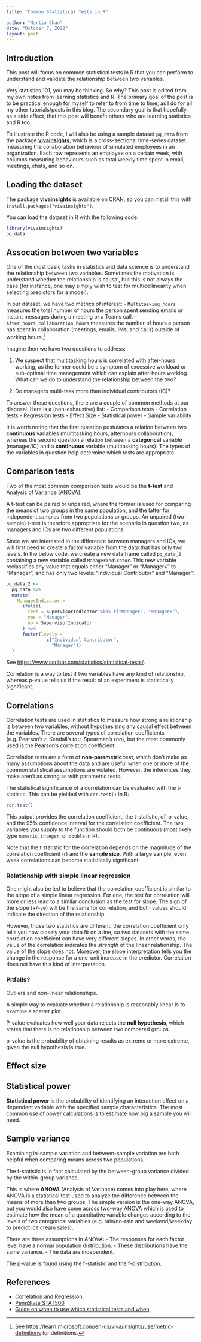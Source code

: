 ```yaml
---
title: "Common Statistical Tests in R"

author: "Martin Chan"
date: "October 7, 2022"
layout: post
---
```


<script src="{{ site.url }}{{ site.baseurl }}/knitr_files/association_of_variables_20221007_files/header-attrs-2.16/header-attrs.js"></script>

<section class="main-content">
<div id="introduction" class="section level1">
<h1>Introduction</h1>
<p>This post will focus on common statistical tests in R that you can
perform to understand and validate the relationship between two
variables.</p>
<p>Very statistics 101, you may be thinking. So why? This post is edited
from my own notes from learning statistics and R. The primary goal of
the post is to be practical enough for myself to refer to from time to
time, as I do for all my other tutorials/posts in this blog. The
secondary goal is that hopefully, as a side effect, that this post will
benefit others who are learning statistics and R too.</p>
<p>To illustrate the R code, I will also be using a sample dataset
<code>pq_data</code> from the package <a
href="https://microsoft.github.io/vivainsights/"><strong>vivainsights</strong></a>,
which is a cross-sectional time-series dataset measuring the
collaboration behaviour of simulated employees in an organization. Each
row represents an employee on a certain week, with columns measuring
behaviours such as total weekly time spent in email, meetings, chats,
and so on.</p>
</div>
<div id="loading-the-dataset" class="section level1">
<h1>Loading the dataset</h1>
<p>The package <strong>vivainsights</strong> is available on CRAN, so
you can install this with
<code>install.packages("vivainsights")</code>.</p>
<p>You can load the dataset in R with the following code:</p>
<div class="sourceCode" id="cb1"><pre class="sourceCode r"><code class="sourceCode r"><span id="cb1-1"><a href="#cb1-1" aria-hidden="true" tabindex="-1"></a><span class="fu">library</span>(vivainsights)</span>
<span id="cb1-2"><a href="#cb1-2" aria-hidden="true" tabindex="-1"></a>pq_data</span></code></pre></div>
</div>
<div id="assocation-between-two-variables" class="section level1">
<h1>Assocation between two variables</h1>
<p>One of the most basic tasks in statistics and data science is to
understand the relationship between two variables. Sometimes the
motivation is understand whether the relationship is causal, but this is
not always the case (for instance, one may simply wish to test for
multicollinearity when selecting predictors for a model).</p>
<p>In our dataset, we have two metrics of interest: -
<code>Multitasking_hours</code> measures the total number of hours the
person spent sending emails or instant messages during a meeting or a
Teams call. - <code>After_hours_collaboration_hours</code> measures the
number of hours a person has spent in collaboration (meetings, emails,
IMs, and calls) outside of working hours.<a href="#fn1"
class="footnote-ref" id="fnref1"><sup>1</sup></a></p>
<p>Imagine then we have two questions to address:</p>
<ol style="list-style-type: decimal">
<li><p>We suspect that multitasking hours is correlated with after-hours
working, as the former could be a symptom of excessive workload or
sub-optimal time management which can explain after-hours working. What
can we do to understand the relationship between the two?</p></li>
<li><p>Do managers multi-task more than individual contributors
(IC)?</p></li>
</ol>
<p>To answer these questions, there are a couple of common methods at
our disposal. Here is a (non-exhaustive) list: - Comparison tests -
Correlation tests - Regression tests - Effect Size - Statistical power -
Sample variability</p>
<p>It is worth noting that the first question postulates a relation
between two <strong>continuous</strong> variables (multitasking hours,
afterhours collaboration), whereas the second question a relation
between a <strong>categorical</strong> variable (manager/IC) and a
<strong>continuous</strong> variable (multitasking hours). The types of
the variables in question help determine which tests are
appropriate.</p>
<div id="comparison-tests" class="section level2">
<h2>Comparison tests</h2>
<p>Two of the most common comparison tests would be the
<strong>t-test</strong> and Analysis of Variance (ANOVA).</p>
<p>A t-test can be paired or unpaired, where the former is used for
comparing the means of two groups in the same population, and the latter
for independent samples from two populations or groups. An unpaired
(two-sample) t-test is therefore appropriate for the scenario in
question two, as managers and ICs are two different populations.</p>
<p>Since we are interested in the difference between managers and ICs,
we will first need to create a factor variable from the data that has
only two levels. In the below code, we create a new data frame called
<code>pq_data_2</code> containing a new variable called
<code>ManagerIndicator</code>. This new variable reclassifies any value
that equals either “Manager” or “Manager+” to “Manager”, and has only
two levels: “Individual Contributor” and “Manager”:</p>
<div class="sourceCode" id="cb2"><pre class="sourceCode r"><code class="sourceCode r"><span id="cb2-1"><a href="#cb2-1" aria-hidden="true" tabindex="-1"></a>pq_data_2 <span class="ot">&lt;-</span></span>
<span id="cb2-2"><a href="#cb2-2" aria-hidden="true" tabindex="-1"></a>  pq_data <span class="sc">%&gt;%</span></span>
<span id="cb2-3"><a href="#cb2-3" aria-hidden="true" tabindex="-1"></a>  <span class="fu">mutate</span>(</span>
<span id="cb2-4"><a href="#cb2-4" aria-hidden="true" tabindex="-1"></a>    <span class="at">ManagerIndicator =</span></span>
<span id="cb2-5"><a href="#cb2-5" aria-hidden="true" tabindex="-1"></a>      <span class="fu">ifelse</span>(</span>
<span id="cb2-6"><a href="#cb2-6" aria-hidden="true" tabindex="-1"></a>        <span class="at">test =</span> SupervisorIndicator <span class="sc">%in%</span> <span class="fu">c</span>(<span class="st">&quot;Manager&quot;</span>, <span class="st">&quot;Manager+&quot;</span>),</span>
<span id="cb2-7"><a href="#cb2-7" aria-hidden="true" tabindex="-1"></a>        <span class="at">yes =</span> <span class="st">&quot;Manager&quot;</span>,</span>
<span id="cb2-8"><a href="#cb2-8" aria-hidden="true" tabindex="-1"></a>        <span class="at">no =</span> SupervisorIndicator</span>
<span id="cb2-9"><a href="#cb2-9" aria-hidden="true" tabindex="-1"></a>      ) <span class="sc">%&gt;%</span></span>
<span id="cb2-10"><a href="#cb2-10" aria-hidden="true" tabindex="-1"></a>      <span class="fu">factor</span>(<span class="at">levels =</span></span>
<span id="cb2-11"><a href="#cb2-11" aria-hidden="true" tabindex="-1"></a>               <span class="fu">c</span>(<span class="st">&quot;Individual Contributor&quot;</span>,</span>
<span id="cb2-12"><a href="#cb2-12" aria-hidden="true" tabindex="-1"></a>                 <span class="st">&quot;Manager&quot;</span>))</span>
<span id="cb2-13"><a href="#cb2-13" aria-hidden="true" tabindex="-1"></a>  )</span></code></pre></div>
<p>See <a href="https://www.scribbr.com/statistics/statistical-tests/"
class="uri">https://www.scribbr.com/statistics/statistical-tests/</a>.</p>
<p>Correlation is a way to test if two variables have any kind of
relationship, whereas p-value tells us if the result of an experiment is
statistically significant.</p>
</div>
<div id="correlations" class="section level2">
<h2>Correlations</h2>
<p>Correlation tests are used in statistics to measure how strong a
relationship is between two variables, without hypothesising any causal
effect between the variables. There are several types of correlation
coefficients (e.g. Pearson’s <em>r</em>, Kendall’s <em>tau</em>,
Spearman’s <em>rho</em>), but the most commonly used is the Pearson’s
correlation coefficient.</p>
<p>Correlation tests are a form of <strong>non-parametric test</strong>,
which don’t make as many assumptions about the data and are useful when
one or more of the common statistical assumptions are violated. However,
the inferences they make aren’t as strong as with parametric tests.</p>
<p>The statistical significance of a correlation can be evaluated with
the t-statistic. This can be yielded with <code>cor.test()</code> in
R:</p>
<div class="sourceCode" id="cb3"><pre class="sourceCode r"><code class="sourceCode r"><span id="cb3-1"><a href="#cb3-1" aria-hidden="true" tabindex="-1"></a><span class="fu">cor.test</span>()</span></code></pre></div>
<p>This output provides the correlation coefficient, the t-statistic,
df, p-value, and the 95% confidence interval for the correlation
coefficient. The two variables you supply to the function should both be
continuous (most likely type <code>numeric</code>, <code>integer</code>,
or <code>double</code> in R).</p>
<p>Note that the t statistic for the correlation depends on the
magnitude of the correlation coefficient (r) and the <strong>sample
size</strong>. With a large sample, even weak correlations can become
statistically significant.</p>
<div id="relationship-with-simple-linear-regression"
class="section level3">
<h3>Relationship with simple linear regression</h3>
<p>One might also be led to believe that the correlation coefficient is
similar to the slope of a simple linear regression. For one, the test
for correlation will more or less lead to a similar conclusion as the
test for slope. The sign of the slope (+/-ve) will be the same for
correlation, and both values should indicate the direction of the
relationship.</p>
<p>However, those two statistics are different: the correlation
coefficient only tells you how closely your data fit on a line, so two
datasets with the same correlation coefficient can have very different
slopes. In other words, the value of the correlation indicates the
<em>strength</em> of the linear relationship. The value of the slope
does not. Moreover, the slope interpretation tells you the change in the
response for a one-unit increase in the predictor. Correlation does not
have this kind of interpretation.</p>
</div>
<div id="pitfalls" class="section level3">
<h3>Pitfalls?</h3>
<p>Outliers and non-linear relationships.</p>
<p>A simple way to evaluate whether a relationship is reasonably linear
is to examine a scatter plot.</p>
<p>P-value evaluates how well your data rejects the <strong>null
hypothesis</strong>, which states that there is no relationship between
two compared groups.</p>
<p>p-value is the probability of obtaining results as extreme or more
extreme, given the null hypothesis is true.</p>
</div>
</div>
<div id="effect-size" class="section level2">
<h2>Effect size</h2>
</div>
<div id="statistical-power" class="section level2">
<h2>Statistical power</h2>
<p><strong>Statistical power</strong> is the probability of identifying
an interaction effect on a dependent variable with the specified sample
characteristics. The most common use of power calculations is to
estimate how big a sample you will need.</p>
</div>
<div id="sample-variance" class="section level2">
<h2>Sample variance</h2>
<p>Examining in-sample variation and between-sample variation are both
helpful when comparing means across two populations.</p>
<p>The f-statistic is in fact calculated by the between-group variance
divided by the within-group variance.</p>
<p>This is where <strong>ANOVA</strong> (Analysis of Variance) comes
into play here, where ANOVA is a statistical test used to analyze the
difference between the means of more than two groups. The simple version
is the one-way ANOVA, but you would also have come across two-way ANOVA
which is used to estimate how the mean of a quantitative variable
changes according to the levels of two categorical variables
(e.g. rain/no-rain and weekend/weekday to predict ice cream sales).</p>
<p>There are three assumptions in ANOVA: - The responses for each factor
level have a normal population distribution. - These distributions have
the same variance. - The data are independent.</p>
<p>The p-value is found using the f-statistic and the
f-distribution.</p>
</div>
<div id="references" class="section level2">
<h2>References</h2>
<ul>
<li><a
href="https://sphweb.bumc.bu.edu/otlt/MPH-Modules/PH717-QuantCore/PH717-Module9-Correlation-Regression/index.html">Correlation
and Regression</a></li>
<li><a
href="https://online.stat.psu.edu/stat500/lesson/9/9.4/9.4.2">PennState
STAT500</a></li>
<li><a
href="https://www.scribbr.com/statistics/statistical-tests/">Guide on
when to use which statistical tests and when</a></li>
</ul>
</div>
</div>
<div class="footnotes footnotes-end-of-document">
<hr />
<ol>
<li id="fn1"><p>See <a
href="https://learn.microsoft.com/en-us/viva/insights/use/metric-definitions"
class="uri">https://learn.microsoft.com/en-us/viva/insights/use/metric-definitions</a>
for definitions.<a href="#fnref1" class="footnote-back">↩︎</a></p></li>
</ol>
</div>
</section>
